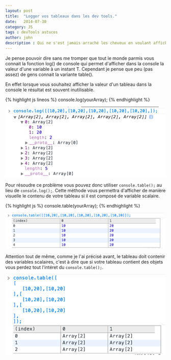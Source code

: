 ```yaml
---
layout: post
title:  "Logger vos tableaux dans les dev tools."
date:   2014-07-30
category: JS
tags : devTools astuces
author: john
description : Qui ne s'est jamais arraché les cheveux en voulant afficher un tableau dans la console ?
---
```



Je pense pouvoir dire sans me tromper que tout le monde parmis vous connait la fonction log() de console qui permet d'afficher dans la console la valeur d'une variable à un instant T. Cependant je pense que peu (pas assez) de gens connait la variante table().

En effet lorsque vous souhaitez afficher la valeur d'un tableau dans la console le résultat est souvent inutilisable.

{% highlight js lineos %}
console.log(yourArray);
{% endhighlight %}

![Markdown preferences pane](/src/articles/consoleLogArray.png)

Pour résoudre ce problème vous pouvez donc utiliser `console.table();` au lieu de `console.log();`. Cette méthode vous permettra d'afficher de manière visuelle le contenu de votre tableau si il est composé de variable scalaire.

{% highlight js %}
console.table(yourArray);
{% endhighlight %}

![Markdown preferences pane](/src/articles/consoleTableArray.png)

Attention tout de même, comme je l'ai précisé avant, le tableau doit contenir des variables scalaires, c'est à dire que si votre tableau contient des objets vous perdez tout l'intéret du `console.table();`.

![Markdown preferences pane](/src/articles/consoleTableArrayWithObject.png)
